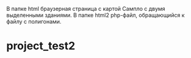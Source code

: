 В папке html браузерная страница с картой Сампло с двумя выделенными зданиями.
В папке html2 php-файл, обращающийся к файлу с полигонами.


# project_test2
